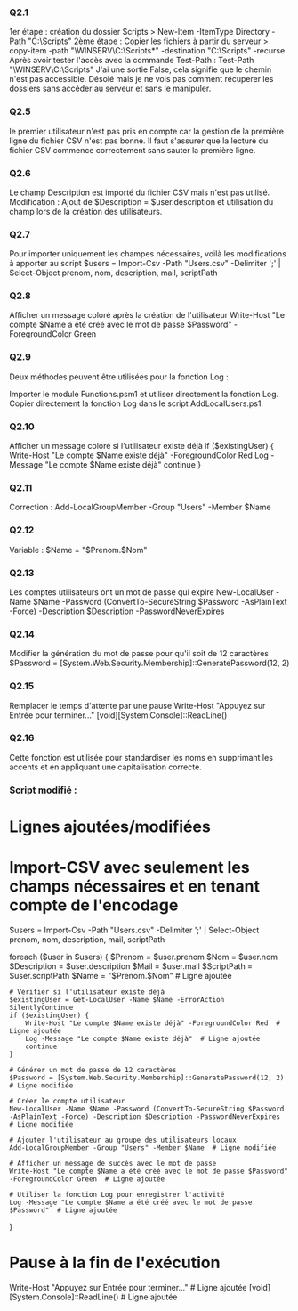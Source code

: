 ### Q2.1
1er étape : création du dossier Scripts > New-Item -ItemType Directory -Path "C:\Scripts"
2ème étape : Copier les fichiers à partir du serveur > copy-item -path "\\WINSERV\C:\Scripts\*" -destination "C:\Scripts" -recurse
Après avoir  tester l'accès avec la commande Test-Path : Test-Path "\\WINSERV\C:\Scripts\"
J'ai une sortie False, cela signifie que le chemin n'est pas accessible. Désolé mais je ne vois pas comment récuperer les dossiers sans accéder au serveur et sans le manipuler.

### Q2.5
le premier utilisateur n'est pas pris en compte car la gestion de la première ligne du fichier CSV n'est pas bonne. Il faut s'assurer que la lecture du fichier CSV commence correctement sans sauter la première ligne.

### Q2.6
Le champ Description est importé du fichier CSV mais n'est pas utilisé.
Modification :
Ajout de $Description = $user.description et utilisation du champ lors de la création des utilisateurs.

### Q2.7 
Pour importer uniquement les champes nécessaires, voilà les modifications à apporter au script
$users = Import-Csv -Path "Users.csv" -Delimiter ';' | Select-Object prenom, nom, description, mail, scriptPath

### Q2.8
Afficher un message coloré après la création de l'utilisateur 
Write-Host "Le compte $Name a été créé avec le mot de passe $Password" -ForegroundColor Green

### Q2.9
Deux méthodes peuvent être utilisées pour la fonction Log :

Importer le module Functions.psm1 et utiliser directement la fonction Log.
Copier directement la fonction Log dans le script AddLocalUsers.ps1.


### Q2.10
Afficher un message coloré si l'utilisateur existe déjà 
if ($existingUser) {
    Write-Host "Le compte $Name existe déjà" -ForegroundColor Red
    Log -Message "Le compte $Name existe déjà"
    continue
}

### Q2.11
Correction : Add-LocalGroupMember -Group "Users" -Member $Name

### Q2.12
Variable : $Name = "$Prenom.$Nom"

### Q2.13
Les comptes utilisateurs ont un mot de passe qui expire
New-LocalUser -Name $Name -Password (ConvertTo-SecureString $Password -AsPlainText -Force) -Description $Description -PasswordNeverExpires

### Q2.14
Modifier la génération du mot de passe pour qu'il soit de 12 caractères 
$Password = [System.Web.Security.Membership]::GeneratePassword(12, 2)

### Q2.15
Remplacer le temps d'attente par une pause
Write-Host "Appuyez sur Entrée pour terminer..."
[void][System.Console]::ReadLine()

### Q2.16
Cette fonction est utilisée pour standardiser les noms en supprimant les accents et en appliquant une capitalisation correcte.

### Script modifié :

# Lignes ajoutées/modifiées

# Import-CSV avec seulement les champs nécessaires et en tenant compte de l'encodage
$users = Import-Csv -Path "Users.csv" -Delimiter ';' | Select-Object prenom, nom, description, mail, scriptPath

foreach ($user in $users) {
    $Prenom = $user.prenom
    $Nom = $user.nom
    $Description = $user.description
    $Mail = $user.mail
    $ScriptPath = $user.scriptPath
    $Name = "$Prenom.$Nom"  # Ligne ajoutée

    # Vérifier si l'utilisateur existe déjà
    $existingUser = Get-LocalUser -Name $Name -ErrorAction SilentlyContinue
    if ($existingUser) {
        Write-Host "Le compte $Name existe déjà" -ForegroundColor Red  # Ligne ajoutée
        Log -Message "Le compte $Name existe déjà"  # Ligne ajoutée
        continue
    }

    # Générer un mot de passe de 12 caractères
    $Password = [System.Web.Security.Membership]::GeneratePassword(12, 2)  # Ligne modifiée
    
    # Créer le compte utilisateur
    New-LocalUser -Name $Name -Password (ConvertTo-SecureString $Password -AsPlainText -Force) -Description $Description -PasswordNeverExpires  # Ligne modifiée

    # Ajouter l'utilisateur au groupe des utilisateurs locaux
    Add-LocalGroupMember -Group "Users" -Member $Name  # Ligne modifiée

    # Afficher un message de succès avec le mot de passe
    Write-Host "Le compte $Name a été créé avec le mot de passe $Password" -ForegroundColor Green  # Ligne ajoutée
    
    # Utiliser la fonction Log pour enregistrer l'activité
    Log -Message "Le compte $Name a été créé avec le mot de passe $Password"  # Ligne ajoutée
}

# Pause à la fin de l'exécution
Write-Host "Appuyez sur Entrée pour terminer..."  # Ligne ajoutée
[void][System.Console]::ReadLine()  # Ligne ajoutée









 
